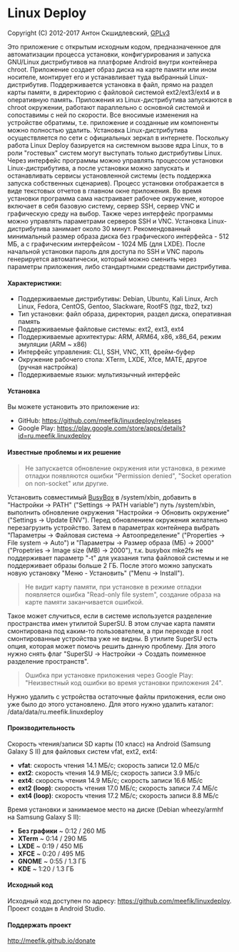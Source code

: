Linux Deploy
============

Copyright (C) 2012-2017  Антон Скшидлевский, [GPLv3](http://opensource.org/licenses/gpl-3.0.html)

Это приложение с открытым исходным кодом, предназначенное для автоматизации процесса установки, конфигурирования и запуска GNU/Linux дистрибутивов на платформе Android внутри контейнера chroot. Приложение создает образ диска на карте памяти или ином носителе, монтирует его и устанавливает туда выбранный Linux-дистрибутив. Поддерживается установка в файл, прямо на раздел карты памяти, в директорию с файловой системой ext2/ext3/ext4 и в оперативную память. Приложения из Linux-дистрибутива запускаются в chroot окружении, работают параллельно с основной системой и сопоставимы с ней по скорости. Все вносимые изменения на устройстве обратимы, т.е. приложение и созданные им компоненты можно полностью удалить. Установка Linux-дистрибутива осуществляется по сети с официальных зеркал в интернете. Поскольку работа Linux Deploy базируется на системном вызове ядра Linux, то в роли "гостевых" систем могут выступать только дистрибутивы Linux. Через интерфейс программы можно управлять процессом установки Linux-дистрибутива, а после установки можно запускать и останавливать сервисы установленной системы (есть поддержка запуска собственных сценариев). Процесс установки отображается в виде текстовых отчетов в главном окне приложения. Во время установки программа сама настраивает рабочее окружение, которое включает в себя базовую систему, сервер SSH, сервер VNC и графическую среду на выбор. Также через интерфейс программы можно управлять параметрами серверов SSH и VNC. Установка Linux-дистрибутива занимает около 30 минут. Рекомендованный минимальный размер образа диска без графического интерфейса - 512 МБ, а с графическим интерфейсом - 1024 МБ (для LXDE). После начальной установки пароль для доступа по SSH и VNC пароль генерируется автоматически, который можно сменить через параметры приложения, либо стандартными средствами дистрибутива.

#### Характеристики:
* Поддерживаемые дистрибутивы: Debian, Ubuntu, Kali Linux, Arch Linux, Fedora, CentOS, Gentoo, Slackware, RootFS (tgz, tbz2, txz)
* Тип установки: файл образа, директория, раздел диска, оперативная память
* Поддерживаемые файловые системы: ext2, ext3, ext4
* Поддерживаемые архитектуры: ARM, ARM64, x86, x86_64, режим эмуляции (ARM ~ x86)
* Интерфейс управления: CLI, SSH, VNC, X11, фрейм-буфер
* Окружение рабочего стола: XTerm, LXDE, Xfce, MATE, другое (ручная настройка)
* Поддерживаемые языки: мультиязычный интерфейс

#### Установка
Вы можете установить это приложение из:
* GitHub: <https://github.com/meefik/linuxdeploy/releases>
* Google Play: <https://play.google.com/store/apps/details?id=ru.meefik.linuxdeploy>

#### Известные проблемы и их решение
> Не запускается обновление окружения или установка, в режиме отладки появляются ошибки "Permission denied", "Socket operation on non-socket" или другие.

Установить совместимый [BusyBox](https://github.com/meefik/busybox/releases) в /system/xbin, добавить в "Настройки -> PATH" ("Settings -> PATH variable") путь /system/xbin, выполнить обновление окружения "Настройки -> Обновить окружение" ("Settings -> Update ENV"). Перед обновлением окружения желательно перезагрузить устройство. Затем в параметрах контейнера выбрать "Параметры -> Файловая система -> Автоопределение" ("Properties -> File system -> Auto") и "Параметры -> Размер образа (МБ) -> 2000" ("Propetries -> Image size (MB) -> 2000"), т.к. busybox mke2fs не поддерживает параметр "-t" для указания типа файловой системы и не поддерживает образы больше 2 ГБ. После этого можно запускать новую установку "Меню - Установить" ("Menu -> Install").

> Не видит карту памяти, при установке в режиме отладки появляется ошибка "Read-only file system", создание образа на карте памяти заканчивается ошибкой.

Такое может случиться, если в системе используется разделение пространства имен утилитой SuperSU. В этом случае карта памяти смонтирована под каким-то пользователем, а при переходе в root смонтированные устройства уже не видны. В утилите SuperSU есть опция, которая может помочь решить данную проблему. Для этого нужно снять флаг "SuperSU -> Настройки -> Создать поименное разделение пространств".

> Ошибка при установке приложения через Google Play: "Неизвестный код ошибки во время установки приложения 24".

Нужно удалить с устройства остаточные файлы приложения, если оно уже было до этого установлено. Для этого нужно удалить каталог: /data/data/ru.meefik.linuxdeploy

#### Производительность
Скорость чтения/записи SD карты (10 класс) на Android (Samsung Galaxy S II) для файловых систем vfat, ext2, ext4:
* **vfat**: скорость чтения 14.1 МБ/с; скорость записи 12.0 МБ/с
* **ext2**: скорость чтения 14.9 МБ/с; скорость записи 3.9 МБ/с
* **ext4**: скорость чтения 14.9 МБ/с; скорость записи 16.6 МБ/с
* **ext2 (loop)**: скорость чтения 17.0 МБ/с; скорость записи 7.4 МБ/с
* **ext4 (loop)**: скорость чтения 17.2 МБ/с; скорость записи 8.8 МБ/с

Время установки и занимаемое место на диске (Debian wheezy/armhf на Samsung Galaxy S II):
* **Без графики** ~ 0:12 / 260 МБ
* **XTerm** ~ 0:14 / 290 МБ
* **LXDE** ~ 0:19 / 450 МБ
* **XFCE** ~ 0:20 / 495 МБ
* **GNOME** ~ 0:55 / 1.3 ГБ
* **KDE** ~ 1:20 / 1.3 ГБ

#### Исходный код
Исходный код доступен по адресу: <https://github.com/meefik/linuxdeploy>. Проект создан в Android Studio.

#### Поддержать проект
<http://meefik.github.io/donate>
